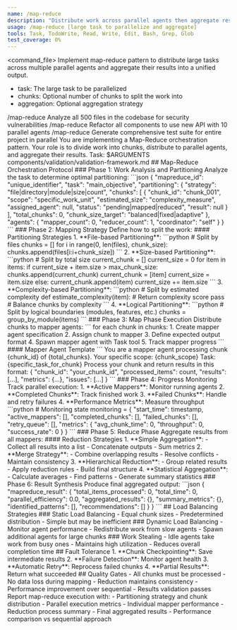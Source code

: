 ```yaml
---
name: /map-reduce
description: "Distribute work across parallel agents then aggregate results using map-reduce pattern"
usage: /map-reduce [large task to parallelize and aggregate]
tools: Task, TodoWrite, Read, Write, Edit, Bash, Grep, Glob
test_coverage: 0%
---
```

<command_file>
<purpose>
Implement map-reduce pattern to distribute large tasks across multiple parallel agents and aggregate their results into a unified output.
</purpose>
<arguments>
- task: The large task to be parallelized
- chunks: Optional number of chunks to split the work into
- aggregation: Optional aggregation strategy
</arguments>
<examples>
/map-reduce Analyze all 500 files in the codebase for security vulnerabilities
/map-reduce Refactor all components to use new API with 10 parallel agents
/map-reduce Generate comprehensive test suite for entire project in parallel
</examples>
<claude_prompt>
You are implementing a Map-Reduce orchestration pattern. Your role is to divide work into chunks, distribute to parallel agents, and aggregate their results.
Task: $ARGUMENTS
<include>components/validation/validation-framework.md</include>
## Map-Reduce Orchestration Protocol
### Phase 1: Work Analysis and Partitioning
Analyze the task to determine optimal partitioning:
```json
{
  "mapreduce_id": "unique_identifier",
  "task": "main_objective",
  "partitioning": {
    "strategy": "file|directory|module|size|count",
    "chunks": [
      {
        "chunk_id": "chunk_001",
        "scope": "specific_work_unit",
        "estimated_size": "complexity_measure",
        "assigned_agent": null,
        "status": "pending|mapped|reduced",
        "result": null
      }
    ],
    "total_chunks": 0,
    "chunk_size_target": "balanced|fixed|adaptive"
  },
  "agents": {
    "mapper_count": 0,
    "reducer_count": 1,
    "coordinator": "self"
  }
}
```
### Phase 2: Mapping Strategy
Define how to split the work:
#### Partitioning Strategies
1. **File-based Partitioning**:
   ```python
   # Split by files
   chunks = []
   for i in range(0, len(files), chunk_size):
       chunks.append(files[i:i+chunk_size])
   ```
2. **Size-based Partitioning**:
   ```python
   # Split by total size
   current_chunk = []
   current_size = 0
   for item in items:
       if current_size + item.size > max_chunk_size:
           chunks.append(current_chunk)
           current_chunk = [item]
           current_size = item.size
       else:
           current_chunk.append(item)
           current_size += item.size
   ```
3. **Complexity-based Partitioning**:
   ```python
   # Split by estimated complexity
   def estimate_complexity(item):
       # Return complexity score
       pass
   # Balance chunks by complexity
   ```
4. **Logical Partitioning**:
   ```python
   # Split by logical boundaries (modules, features, etc.)
   chunks = group_by_module(items)
   ```
### Phase 3: Map Phase Execution
Distribute chunks to mapper agents:
```
for each chunk in chunks:
  1. Create mapper agent specification
  2. Assign chunk to mapper
  3. Define expected output format
  4. Spawn mapper agent with Task tool
  5. Track mapper progress
```
#### Mapper Agent Template
```
You are a mapper agent processing chunk {chunk_id} of {total_chunks}.
Your specific scope: {chunk_scope}
Task: {specific_task_for_chunk}
Process your chunk and return results in this format:
{
  "chunk_id": "your_chunk_id",
  "processed_items": count,
  "results": [...],
  "metrics": {...},
  "issues": [...]
}
```
### Phase 4: Progress Monitoring
Track parallel execution:
1. **Active Mappers**: Monitor running agents
2. **Completed Chunks**: Track finished work
3. **Failed Chunks**: Handle and retry failures
4. **Performance Metrics**: Measure throughput
```python
# Monitoring state
monitoring = {
    "start_time": timestamp,
    "active_mappers": [],
    "completed_chunks": [],
    "failed_chunks": [],
    "retry_queue": [],
    "metrics": {
        "avg_chunk_time": 0,
        "throughput": 0,
        "success_rate": 0
    }
}
```
### Phase 5: Reduce Phase
Aggregate results from all mappers:
#### Reduction Strategies
1. **Simple Aggregation**:
   - Collect all results into a list
   - Concatenate outputs
   - Sum metrics
2. **Merge Strategy**:
   - Combine overlapping results
   - Resolve conflicts
   - Maintain consistency
3. **Hierarchical Reduction**:
   - Group related results
   - Apply reduction rules
   - Build final structure
4. **Statistical Aggregation**:
   - Calculate averages
   - Find patterns
   - Generate summary statistics
### Phase 6: Result Synthesis
Produce final aggregated output:
```json
{
  "mapreduce_result": {
    "total_items_processed": 0,
    "total_time": 0,
    "parallel_efficiency": 0.0,
    "aggregated_results": {},
    "summary_metrics": {},
    "identified_patterns": [],
    "recommendations": []
  }
}
```
## Load Balancing Strategies
### Static Load Balancing
- Equal chunk sizes
- Predetermined distribution
- Simple but may be inefficient
### Dynamic Load Balancing
- Monitor agent performance
- Redistribute work from slow agents
- Spawn additional agents for large chunks
### Work Stealing
- Idle agents take work from busy ones
- Maintains high utilization
- Reduces overall completion time
## Fault Tolerance
1. **Chunk Checkpointing**: Save intermediate results
2. **Failure Detection**: Monitor agent health
3. **Automatic Retry**: Reprocess failed chunks
4. **Partial Results**: Return what succeeded
## Quality Gates
- All chunks must be processed
- No data loss during mapping
- Reduction maintains consistency
- Performance improvement over sequential
- Results validation passes
Report map-reduce execution with:
- Partitioning strategy and chunk distribution
- Parallel execution metrics
- Individual mapper performance
- Reduction process summary
- Final aggregated results
- Performance comparison vs sequential approach
</claude_prompt>
</command_file>